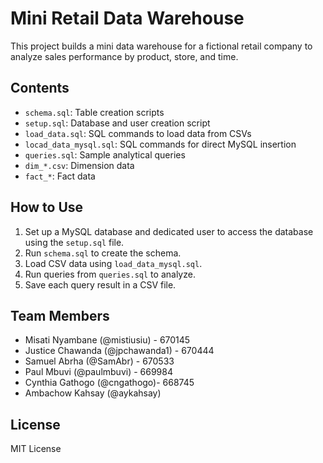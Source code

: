 
# Mini Retail Data Warehouse

This project builds a mini data warehouse for a fictional retail company to analyze sales performance by product, store, and time.

## Contents

- `schema.sql`: Table creation scripts
- `setup.sql`: Database and user creation script
- `load_data.sql`: SQL commands to load data from CSVs
- `locad_data_mysql.sql`: SQL commands for direct MySQL insertion
- `queries.sql`: Sample analytical queries
- `dim_*.csv`: Dimension data
- `fact_*`: Fact data

## How to Use

1. Set up a MySQL database and dedicated user to access the database using the `setup.sql` file.
2. Run `schema.sql` to create the schema.
3. Load CSV data using `load_data_mysql.sql`.
4. Run queries from `queries.sql` to analyze.
5. Save each query result in a CSV file.

## Team Members

- Misati Nyambane (@mistiusiu) - 670145
- Justice Chawanda (@jpchawanda1) - 670444
- Samuel Abrha (@SamAbr) - 670533
- Paul Mbuvi (@paulmbuvi) - 669984
- Cynthia Gathogo (@cngathogo)- 668745
- Ambachow Kahsay (@aykahsay)

## License

MIT License
